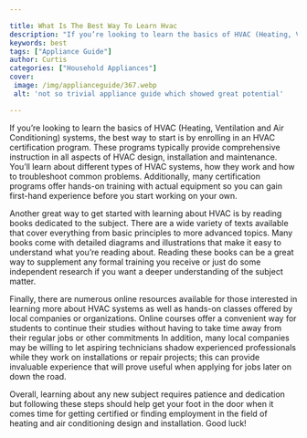 ```yaml
---

title: What Is The Best Way To Learn Hvac
description: "If you’re looking to learn the basics of HVAC (Heating, Ventilation and Air Conditioning) systems, the best way to start is by enr...get the full scoop"
keywords: best
tags: ["Appliance Guide"]
author: Curtis
categories: ["Household Appliances"]
cover: 
 image: /img/applianceguide/367.webp
 alt: 'not so trivial appliance guide which showed great potential'

---
```


If you’re looking to learn the basics of HVAC (Heating, Ventilation and Air Conditioning) systems, the best way to start is by enrolling in an HVAC certification program. These programs typically provide comprehensive instruction in all aspects of HVAC design, installation and maintenance. You’ll learn about different types of HVAC systems, how they work and how to troubleshoot common problems. Additionally, many certification programs offer hands-on training with actual equipment so you can gain first-hand experience before you start working on your own.

Another great way to get started with learning about HVAC is by reading books dedicated to the subject. There are a wide variety of texts available that cover everything from basic principles to more advanced topics. Many books come with detailed diagrams and illustrations that make it easy to understand what you’re reading about. Reading these books can be a great way to supplement any formal training you receive or just do some independent research if you want a deeper understanding of the subject matter.

Finally, there are numerous online resources available for those interested in learning more about HVAC systems as well as hands-on classes offered by local companies or organizations. Online courses offer a convenient way for students to continue their studies without having to take time away from their regular jobs or other commitments In addition, many local companies may be willing to let aspiring technicians shadow experienced professionals while they work on installations or repair projects; this can provide invaluable experience that will prove useful when applying for jobs later on down the road. 

Overall, learning about any new subject requires patience and dedication but following these steps should help get your foot in the door when it comes time for getting certified or finding employment in the field of heating and air conditioning design and installation. Good luck!
